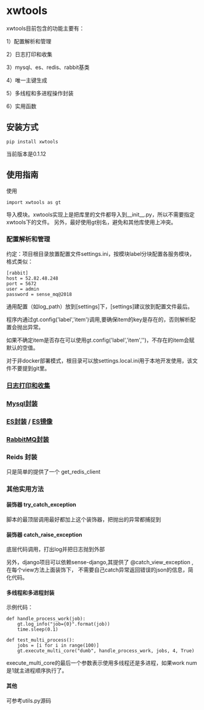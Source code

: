 # xwtools

xwtools目前包含的功能主要有：

1）配置解析和管理

2）日志打印和收集

3）mysql、es、redis、rabbit基类

4）唯一主键生成

5）多线程和多进程操作封装

6）实用函数

## 安装方式

    pip install xwtools
    
当前版本是0.1.12

## 使用指南

使用
    
    import xwtools as gt
   
导入模块。xwtools实现上是把库里的文件都导入到__init__.py，所以不需要指定xwtools下的文件。
另外，最好使用gt别名，避免和其他库使用上冲突。

### 配置解析和管理
约定：项目根目录放置配置文件settings.ini，按模块label分块配置各服务模块，格式类似：

    [rabbit]
    host = 52.82.48.248
    port = 5672
    user = admin
    password = sense_mq@2018
    

通用配置（如log_path）放到[settings]下，[settings]建议放到配置文件最后。

程序内通过gt.config('label','item')调用,要确保item的key是存在的，否则解析配置会抛出异常。

如果不确定item是否存在可以使用gt.config('label','item','')，不存在的item会赋默认的空值。

对于非docker部署模式，根目录可以放settings.local.ini用于本地开发使用，该文件不要提到git里。


### [日志打印和收集](./docs/log.md)

### [Mysql封装](./docs/sqlalchemy.md)

### [ES封装](./docs/es.md) / [ES镜像](./docs/es_opendistro.md)

### [RabbitMQ封装](./docs/rabbit.md)

### Reids 封装

只是简单的提供了一个 get_redis_client

### 其他实用方法

#### 装饰器 try_catch_exception
脚本的最顶层调用最好都加上这个装饰器，把抛出的异常都捕捉到

#### 装饰器 catch_raise_exception

底层代码调用，打出log并把日志抛到外部

另外，django项目可以依赖sense-django,其提供了 @catch_view_exception ,在每个view方法上面装饰下，
不需要自己catch异常返回错误的json的信息，简化代码。

#### 多线程和多进程封装

示例代码：

    def handle_process_work(job):
        gt.log_info("job={0}".format(job))
        time.sleep(0.1)
    
    def test_multi_process():
        jobs = [i for i in range(100)]
        gt.execute_multi_core("dumb", handle_process_work, jobs, 4, True)

execute_multi_core的最后一个参数表示使用多线程还是多进程，如果work num是1就主进程顺序执行了。

#### 其他

可参考utils.py源码




